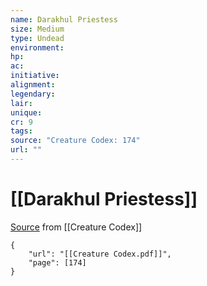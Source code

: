 ```yaml
---
name: Darakhul Priestess
size: Medium
type: Undead
environment: 
hp: 
ac: 
initiative: 
alignment: 
legendary: 
lair: 
unique: 
cr: 9
tags: 
source: "Creature Codex: 174"
url: ""
---
```

# [[Darakhul Priestess]]

[Source](zotero://open-pdf/library/items/NTNKJRHG?page=174) from [[Creature Codex]]

```pdf
{
	"url": "[[Creature Codex.pdf]]",
	"page": [174]
}
```

